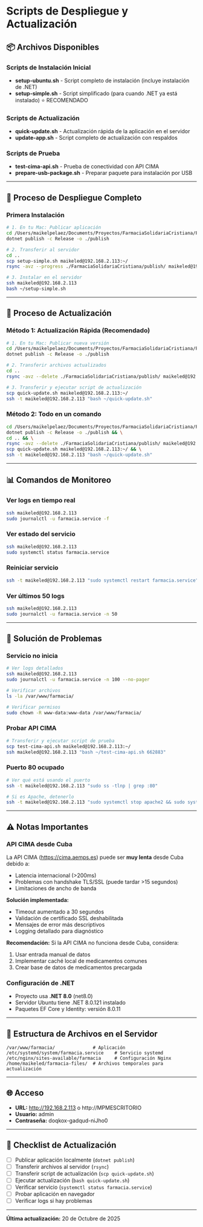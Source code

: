# Scripts de Despliegue y Actualización

## 📦 Archivos Disponibles

### Scripts de Instalación Inicial
- **setup-ubuntu.sh** - Script completo de instalación (incluye instalación de .NET)
- **setup-simple.sh** - Script simplificado (para cuando .NET ya está instalado) ⭐ RECOMENDADO

### Scripts de Actualización
- **quick-update.sh** - Actualización rápida de la aplicación en el servidor
- **update-app.sh** - Script completo de actualización con respaldos

### Scripts de Prueba
- **test-cima-api.sh** - Prueba de conectividad con API CIMA
- **prepare-usb-package.sh** - Preparar paquete para instalación por USB

---

## 🚀 Proceso de Despliegue Completo

### Primera Instalación

```bash
# 1. En tu Mac: Publicar aplicación
cd /Users/maikelpelaez/Documents/Proyectos/FarmaciaSolidariaCristiana/FarmaciaSolidariaCristiana
dotnet publish -c Release -o ./publish

# 2. Transferir al servidor
cd ..
scp setup-simple.sh maikeled@192.168.2.113:~/
rsync -avz --progress ./FarmaciaSolidariaCristiana/publish/ maikeled@192.168.2.113:~/farmacia-files/

# 3. Instalar en el servidor
ssh maikeled@192.168.2.113
bash ~/setup-simple.sh
```

---

## 🔄 Proceso de Actualización

### Método 1: Actualización Rápida (Recomendado)

```bash
# 1. En tu Mac: Publicar nueva versión
cd /Users/maikelpelaez/Documents/Proyectos/FarmaciaSolidariaCristiana/FarmaciaSolidariaCristiana
dotnet publish -c Release -o ./publish

# 2. Transferir archivos actualizados
cd ..
rsync -avz --delete ./FarmaciaSolidariaCristiana/publish/ maikeled@192.168.2.113:~/farmacia-files/

# 3. Transferir y ejecutar script de actualización
scp quick-update.sh maikeled@192.168.2.113:~/
ssh -t maikeled@192.168.2.113 "bash ~/quick-update.sh"
```

### Método 2: Todo en un comando

```bash
cd /Users/maikelpelaez/Documents/Proyectos/FarmaciaSolidariaCristiana/FarmaciaSolidariaCristiana && \
dotnet publish -c Release -o ./publish && \
cd .. && \
rsync -avz --delete ./FarmaciaSolidariaCristiana/publish/ maikeled@192.168.2.113:~/farmacia-files/ && \
scp quick-update.sh maikeled@192.168.2.113:~/ && \
ssh -t maikeled@192.168.2.113 "bash ~/quick-update.sh"
```

---

## 📊 Comandos de Monitoreo

### Ver logs en tiempo real
```bash
ssh maikeled@192.168.2.113
sudo journalctl -u farmacia.service -f
```

### Ver estado del servicio
```bash
ssh maikeled@192.168.2.113
sudo systemctl status farmacia.service
```

### Reiniciar servicio
```bash
ssh -t maikeled@192.168.2.113 "sudo systemctl restart farmacia.service"
```

### Ver últimos 50 logs
```bash
ssh maikeled@192.168.2.113
sudo journalctl -u farmacia.service -n 50
```

---

## 🔧 Solución de Problemas

### Servicio no inicia

```bash
# Ver logs detallados
ssh maikeled@192.168.2.113
sudo journalctl -u farmacia.service -n 100 --no-pager

# Verificar archivos
ls -la /var/www/farmacia/

# Verificar permisos
sudo chown -R www-data:www-data /var/www/farmacia/
```

### Probar API CIMA

```bash
# Transferir y ejecutar script de prueba
scp test-cima-api.sh maikeled@192.168.2.113:~/
ssh maikeled@192.168.2.113 "bash ~/test-cima-api.sh 662883"
```

### Puerto 80 ocupado

```bash
# Ver qué está usando el puerto
ssh -t maikeled@192.168.2.113 "sudo ss -tlnp | grep :80"

# Si es Apache, detenerlo
ssh -t maikeled@192.168.2.113 "sudo systemctl stop apache2 && sudo systemctl disable apache2"
```

---

## ⚠️ Notas Importantes

### API CIMA desde Cuba
La API CIMA (https://cima.aemps.es) puede ser **muy lenta** desde Cuba debido a:
- Latencia internacional (>200ms)
- Problemas con handshake TLS/SSL (puede tardar >15 segundos)
- Limitaciones de ancho de banda

**Solución implementada:**
- Timeout aumentado a 30 segundos
- Validación de certificado SSL deshabilitada
- Mensajes de error más descriptivos
- Logging detallado para diagnóstico

**Recomendación:** Si la API CIMA no funciona desde Cuba, considera:
1. Usar entrada manual de datos
2. Implementar caché local de medicamentos comunes
3. Crear base de datos de medicamentos precargada

### Configuración de .NET
- Proyecto usa **.NET 8.0** (net8.0)
- Servidor Ubuntu tiene .NET 8.0.121 instalado
- Paquetes EF Core y Identity: versión 8.0.11

---

## 📁 Estructura de Archivos en el Servidor

```
/var/www/farmacia/              # Aplicación
/etc/systemd/system/farmacia.service    # Servicio systemd
/etc/nginx/sites-available/farmacia     # Configuración Nginx
/home/maikeled/farmacia-files/  # Archivos temporales para actualización
```

---

## 🌐 Acceso

- **URL:** http://192.168.2.113 o http://MPMESCRITORIO
- **Usuario:** admin
- **Contraseña:** doqkox-gadqud-niJho0

---

## 📝 Checklist de Actualización

- [ ] Publicar aplicación localmente (`dotnet publish`)
- [ ] Transferir archivos al servidor (`rsync`)
- [ ] Transferir script de actualización (`scp quick-update.sh`)
- [ ] Ejecutar actualización (`bash quick-update.sh`)
- [ ] Verificar servicio (`systemctl status farmacia.service`)
- [ ] Probar aplicación en navegador
- [ ] Verificar logs si hay problemas

---

**Última actualización:** 20 de Octubre de 2025
